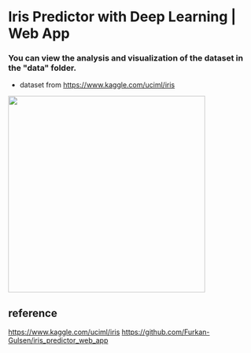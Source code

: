 # Iris Predictor with Deep Learning | Web App
### You can view the analysis and visualization of the dataset in the "data" folder.
* dataset from https://www.kaggle.com/uciml/iris
<img src="https://media3.giphy.com/media/gfm4JrywafLGDcjm7I/giphy.gif" width=400/>

## reference
https://www.kaggle.com/uciml/iris
https://github.com/Furkan-Gulsen/iris_predictor_web_app

